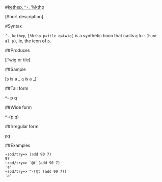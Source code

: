 #[kethep, `^-`, %kthp](#kthp)

[Short description]

#Syntax

`^-`, `kethep`, `[%kthp p=tile q=twig]` is a synthetic hoon that casts `q` to `~(bunt al p)`, ie, the icon of `p`.

##Produces

[Twig or tile]

##Sample

[`p` is a _
`q` is a _]

##Tall form

^-  p
        q

##Wide form

^-(p q)

##Irregular form

`p`q

##Examples

    ~zod/try=> (add 90 7)
    97
    ~zod/try=> `@t`(add 90 7)
    'a'
    ~zod/try=> ^-(@t (add 90 7))
    'a'

